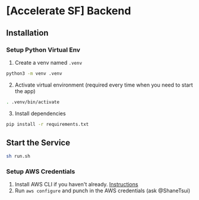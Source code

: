 # [Accelerate SF] Backend

## Installation

### Setup Python Virtual Env

1. Create a venv named `.venv`

```bash
python3 -m venv .venv
```

2. Activate virtual environment (required every time when you need to start the app)

```bash
. .venv/bin/activate
```

3. Install dependencies

```bash
pip install -r requirements.txt
```

## Start the Service

```bash
sh run.sh
```

### Setup AWS Credentials

1. Install AWS CLI if you haven't
   already. [Instructions](https://docs.aws.amazon.com/cli/latest/userguide/getting-started-install.html)
2. Run `aws configure` and punch in the AWS credentials (ask @ShaneTsui)
